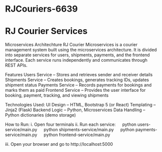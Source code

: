 # RJCouriers-6639
# RJ Courier Services

Microservices Architechture
RJ Courier Microservices is a courier management system built using the microservices architecture. 
It is divided into separate services for users, shipments, payments, and the frontend interface. 
Each service runs independently and communicates through REST APIs.

Features Users Service – Stores and retrieves sender and receiver details 
Shipments Service – Creates bookings, generates tracking IDs, updates shipment status 
Payments Service – Records payments for bookings and marks them as paid Frontend Service – Provides the user interface for booking, payment, tracking, and viewing shipments

Technologies Used: UI Design – HTML, Bootstrap 5 (or React) Templating – Jinja2 (Flask) Backend Logic – Python, Microservices Data Handling – Python dictionaries (demo storage)

How to Run: 
i. Open four terminals 
ii. Run each service:   
   python users-service/main.py   
   python shipments-service/main.py   
   python payments-service/main.py   
   python frontend-service/main.py 

iii. Open your browser and go to http://localhost:5000

